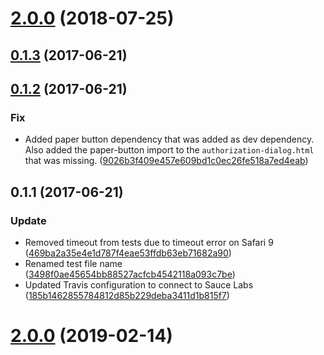 <a name="2.0.0"></a>
# [2.0.0](https://github.com/advanced-rest-client/auth-dialogs/compare/0.1.2...2.0.0) (2018-07-25)




<a name="0.1.3"></a>
## [0.1.3](https://github.com/advanced-rest-client/auth-dialogs/compare/0.1.2...v0.1.3) (2017-06-21)




<a name="0.1.2"></a>
## [0.1.2](https://github.com/advanced-rest-client/auth-dialogs/compare/0.1.1...v0.1.2) (2017-06-21)


### Fix

* Added paper button dependency that was added as dev dependency. Also added the paper-button import to the `authorization-dialog.html` that was missing. ([9026b3f409e457e609bd1c0ec26fe518a7ed4eab](https://github.com/advanced-rest-client/auth-dialogs/commit/9026b3f409e457e609bd1c0ec26fe518a7ed4eab))



<a name="0.1.1"></a>
## 0.1.1 (2017-06-21)


### Update

* Removed timeout from tests due to timeout error on Safari 9 ([469ba2a35e4e1d787f4eae53ffdb63eb71682a90](https://github.com/advanced-rest-client/auth-dialogs/commit/469ba2a35e4e1d787f4eae53ffdb63eb71682a90))
* Renamed test file name ([3498f0ae45654bb88527acfcb4542118a093c7be](https://github.com/advanced-rest-client/auth-dialogs/commit/3498f0ae45654bb88527acfcb4542118a093c7be))
* Updated Travis configuration to connect to Sauce Labs ([185b1462855784812d85b229deba3411d1b815f7](https://github.com/advanced-rest-client/auth-dialogs/commit/185b1462855784812d85b229deba3411d1b815f7))



# [2.0.0](https://github.com/advanced-rest-client/auth-dialogs/compare/0.1.2...2.0.0) (2019-02-14)




